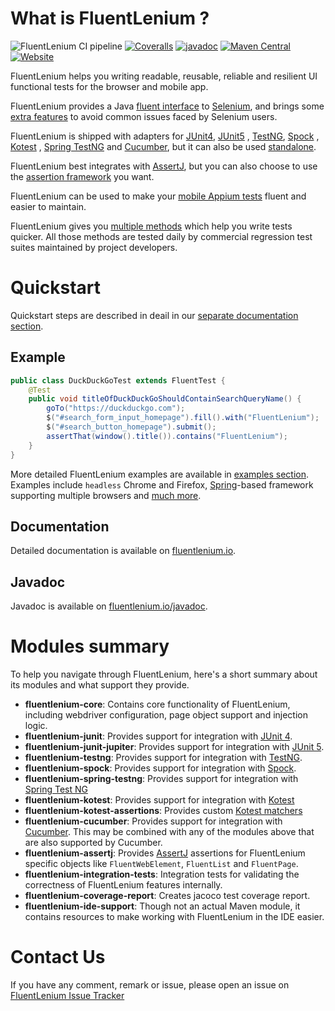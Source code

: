 # What is FluentLenium ?

![FluentLenium CI pipeline](https://github.com/FluentLenium/FluentLenium/workflows/FluentLenium%20CI%20pipeline/badge.svg)
[![Coveralls](https://coveralls.io/repos/github/FluentLenium/FluentLenium/badge.svg?branch=develop)](https://coveralls.io/github/FluentLenium/FluentLenium?branch=develop)
[![javadoc](https://javadoc.io/badge2/org.fluentlenium/fluentlenium-core/javadoc.svg)](https://fluentlenium.io/javadoc)
[![Maven Central](https://img.shields.io/maven-central/v/org.fluentlenium/fluentlenium-parent.svg)](http://search.maven.org/#search%7Cgav%7C1%7Cg%3A%22org.fluentlenium%22%20AND%20a%3A%22fluentlenium-parent%22)
[![Website](https://img.shields.io/website-up-down-green-red/http/fluentlenium.io.svg)](https://fluentlenium.io)

FluentLenium helps you writing readable, reusable, reliable and resilient UI functional tests for the browser and mobile
app.

FluentLenium provides a Java [fluent interface](http://en.wikipedia.org/wiki/Fluent_interface) to
[Selenium](http://www.seleniumhq.org/), and brings some [extra features](https://fluentlenium.io/docs/key_features/)
to avoid common issues faced by Selenium users.

FluentLenium is shipped with adapters for [JUnit4](https://junit.org/junit4/), [JUnit5](https://junit.org/junit5/)
, [TestNG](http://testng.org/doc/index.html), [Spock](http://spockframework.org/)
, [Kotest](https://kotest.io/)
, [Spring TestNG](https://docs.spring.io/spring-framework/docs/current/javadoc-api/org/springframework/test/context/testng/AbstractTestNGSpringContextTests.html)
and [Cucumber](https://cucumber.io), but it can also be
used [standalone](https://fluentlenium.io/docs/test-runners/#standalone-mode).

FluentLenium best integrates with [AssertJ](http://joel-costigliola.github.io/assertj/), but you can also choose to use
the [assertion framework](https://fluentlenium.io/docs/assertion-libraries/) you want.

FluentLenium can be used to make your [mobile Appium tests](https://fluentlenium.io/docs/appium-support/) fluent and
easier to maintain.

FluentLenium gives you [multiple methods](https://fluentlenium.io/docs/test-methods/) which help you write tests
quicker. All those methods are tested daily by commercial regression test suites maintained by project developers.

# Quickstart

Quickstart steps are described in deail in our [separate documentation section](https://fluentlenium.io/quickstart/).

## Example

```java
public class DuckDuckGoTest extends FluentTest {
    @Test
    public void titleOfDuckDuckGoShouldContainSearchQueryName() {
        goTo("https://duckduckgo.com");
        $("#search_form_input_homepage").fill().with("FluentLenium");
        $("#search_button_homepage").submit();
        assertThat(window().title()).contains("FluentLenium");
    }
}
```

More detailed FluentLenium examples are available
in [examples section](https://github.com/FluentLenium/FluentLenium/tree/develop/examples). Examples include `headless`
Chrome and Firefox, [Spring](https://spring.io/)-based framework supporting multiple browsers
and [much more](https://fluentlenium.io/quickstart/#more-examples).

## Documentation

Detailed documentation is available on [fluentlenium.io](https://fluentlenium.io).

## Javadoc

Javadoc is available on [fluentlenium.io/javadoc](https://fluentlenium.io/javadoc).

# Modules summary

To help you navigate through FluentLenium, here's a short summary about its modules and what support they provide.

- **fluentlenium-core**: Contains core functionality of FluentLenium, including webdriver configuration, page object
  support and injection logic.
- **fluentlenium-junit**: Provides support for integration with [JUnit 4](https://junit.org/junit4/).
- **fluentlenium-junit-jupiter**: Provides support for integration with [JUnit 5](https://junit.org/junit5/).
- **fluentlenium-testng**: Provides support for integration with [TestNG](https://testng.org/doc/index.html).
- **fluentlenium-spock**: Provides support for integration with [Spock](http://spockframework.org).
- **fluentlenium-spring-testng**: Provides support for integration
  with [Spring Test NG](https://docs.spring.io/spring-framework/docs/current/javadoc-api/org/springframework/test/context/testng/AbstractTestNGSpringContextTests.html)
- **fluentlenium-kotest**: Provides support for integration with [Kotest](https://kotest.io)
- **fluentlenium-kotest-assertions**: Provides custom [Kotest matchers](https://kotest.io/docs/assertions/matchers.html)
- **fluentlenium-cucumber**: Provides support for integration with [Cucumber](https://cucumber.io). This may be combined
  with any of the modules above that are also supported by Cucumber.
- **fluentlenium-assertj**: Provides [AssertJ](http://joel-costigliola.github.io/assertj/) assertions for FluentLenium
  specific objects like `FluentWebElement`, `FluentList` and `FluentPage`.
- **fluentlenium-integration-tests**: Integration tests for validating the correctness of FluentLenium features
  internally.
- **fluentlenium-coverage-report**: Creates jacoco test coverage report.
- **fluentlenium-ide-support**: Though not an actual Maven module, it contains resources to make working with
  FluentLenium in the IDE easier.

# Contact Us

If you have any comment, remark or issue, please open an issue on
[FluentLenium Issue Tracker](https://github.com/FluentLenium/FluentLenium/issues)
